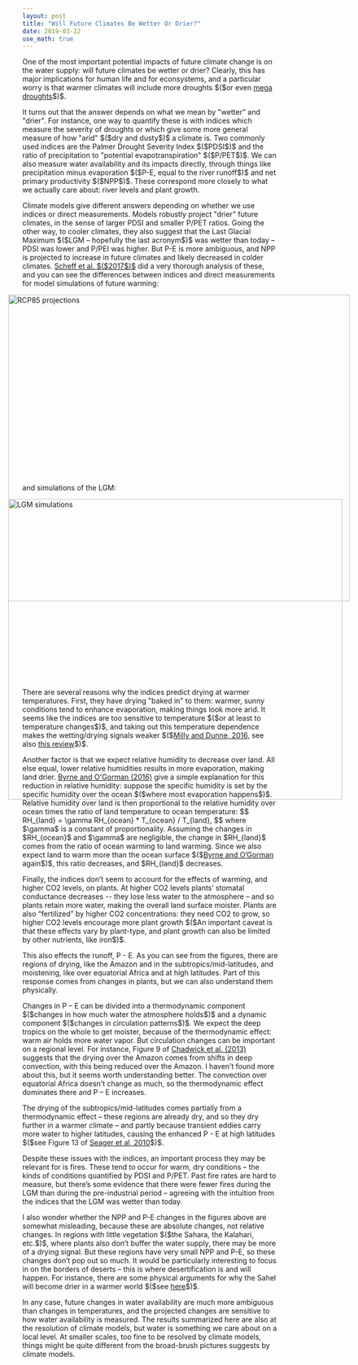```yaml
---
layout: post
title: "Will Future Climates Be Wetter Or Drier?"
date: 2019-03-22
use_math: true
---
```


<p>One of the most important potential impacts of future climate change is on the water supply: will future climates be wetter or drier? Clearly, this has major implications for human life and for econsystems, and a particular worry is that warmer climates will include more droughts $($or even <a href="https://en.wikipedia.org/wiki/Megadrought">mega droughts</a>$)$.</p>

<p>It turns out that the answer depends on what we mean by "wetter" and "drier". For instance, one way to quantify these is with indices which measure the severity of droughts or which give some more general measure of how "arid" $($dry and dusty$)$ a climate is. Two commonly used indices are the Palmer Drought Severity Index $($PDSI$)$ and the ratio of precipitation to "potential evapotranspiration" $($P/PET$)$. We can also measure water availability and its impacts directly, through things like precipitation minus evaporation $($P-E, equal to the river runoff$)$ and net primary productivity $($NPP$)$. These correspond more closely to what we actually care about: river levels and plant growth.</p>

<p>Climate models give different answers depending on whether we use indices or direct measurements. Models robustly project "drier" future climates, in the sense of larger PDSI and smaller P/PET ratios. Going the other way, to cooler climates, they also suggest that the Last Glacial Maximum $($LGM – hopefully the last acronym$)$ was wetter than today – PDSI was lower and P/PEI was higher. But P-E is more ambiguous, and NPP is projected to increase in future climates and likely decreased in colder climates. <a href="https://journals.ametsoc.org/doi/pdf/10.1175/JCLI-D-16-0854.1">Scheff et al. $($2017$)$</a> did a very thorough analysis of these, and you can see the differences between indices and direct measurements for model simulations of future warming:</p>

<img src="http://nicklutsko.github.io/notes/images/Scheff_rcp_proj.png" alt="RCP85 projections" style="position:absolute; left:200px; width:672px;height:603px;" class="center">
<br /><br /><br /><br /><br /><br /><br /><br /><br /><br /><br /><br /><br /><br /><br /><br /><br /><br /><br /><br /><br />

<p>and simulations of the LGM:</p> 

<img src="http://nicklutsko.github.io/notes/images/Scheff_LGM.png" alt="LGM simulations" style="position:absolute; left:200px; width:657px;height:591px;" class="center">
<br /><br /><br /><br /><br /><br /><br /><br /><br /><br /><br /><br /><br /><br /><br /><br /><br /><br /><br /><br /><br />

<p>There are several reasons why the indices predict drying at warmer temperatures. First, they have drying "baked in" to them: warmer, sunny conditions tend to enhance evaporation, making things look more arid. It seems like the indices are too sensitive to temperature $($or at least to temperature changes$)$, and taking out this temperature dependence makes the wetting/drying signals weaker $($<a href="https://www.nature.com/articles/nclimate3046">Milly and Dunne, 2016</a>, see also <a href="https://pages.uncc.edu/hcl/wp-content/uploads/sites/1187/2018/08/Scheff-2018-Indices-Impacts.pdf">this review</a>$)$.</p> 

<p>Another factor is that we expect relative humidity to decrease over land. All else equal, lower relative humidities results in more evaporation, making land drier. <a href="http://www.mit.edu/~pog/src/byrne_land_relative_humidity_decrease_2016.pdf">Byrne and O'Gorman (2016)</a> give a simple explanation for this reduction in relative humidity: suppose the specific humidity is set by the specific humidity over the ocean $($where most evaporation happens$)$. Relative humidity over land is then proportional to the relative humidity over  ocean times the ratio of land temperature to ocean temperature:
$$
RH_{land} = \gamma RH_{ocean} * T_{ocean} / T_{land},
$$
where $\gamma$ is a constant of proportionality. Assuming the changes in $RH_{ocean}$ and $\gamma$ are negligible, the change in $RH_{land}$ comes from the ratio of ocean warming to land warming. Since we also expect land to warm more than the ocean surface $($<a href="https://journals.ametsoc.org/doi/10.1175/JCLI-D-12-00262.1">Byrne and O’Gorman</a> again$)$, this ratio decreases, and $RH_{land}$ decreases.</p>

<p>Finally, the indices don’t seem to account for the effects of warming, and higher CO2 levels, on plants. At higher CO2 levels plants’ stomatal conductance decreases -- they lose less water to the atmosphere – and so plants retain more water, making the overall land surface moister. Plants are also “fertilized” by higher CO2 concentrations: they need CO2 to grow, so higher CO2 levels encourage more plant growth $($An important caveat is that these effects vary by plant-type, and plant growth can also be limited by other nutrients, like iron$)$.</p>

<p>This also effects the runoff, P - E. As you can see from the figures, there are regions of drying, like the Amazon and in the subtropics/mid-latitudes, and moistening, like over equatorial Africa and at high latitudes. Part of this response comes from changes in plants, but we can also understand them physically.</p>

<p>Changes in P – E can be divided into a thermodynamic component $($changes in how much water the atmosphere holds$)$ and a dynamic component $($changes in circulation patterns$)$. We expect the deep tropics on the whole to get moister, because of the thermodynamic effect: warm air holds more water vapor. But circulation changes can be important on a regional level. For instance, Figure 9 of <a href="https://journals.ametsoc.org/doi/pdf/10.1175/JCLI-D-12-00543.1">Chadwick et al. (2013)</a> suggests that the drying over the Amazon comes from shifts in deep convection, with this being reduced over the Amazon. I haven’t found more about this, but it seems worth understanding better. The convection over equatorial Africa doesn’t change as much, so the thermodynamic effect dominates there and P – E increases. </p> 

<p>The drying of the subtropics/mid-latitudes comes partially from a thermodynamic effect – these regions are already dry, and so they dry further in a warmer climate – and partly because transient eddies carry more water to higher latitudes, causing the enhanced P - E at high latitudes $($see Figure 13 of <a href="https://journals.ametsoc.org/doi/pdf/10.1175/2010JCLI3655.1">Seager et al, 2010</a>$)$.</p> 

<p>Despite these issues with the indices, an important process they may be relevant for is fires. These tend to occur for warm, dry conditions – the kinds of conditions quantified by PDSI and P/PET. Past fire rates are hard to measure, but there’s some evidence that there were fewer fires during the LGM than during the pre-industrial period – agreeing with the intuition from the indices that the LGM was wetter than today.</p> 

<p>I also wonder whether the NPP and P-E changes in the figures above are somewhat misleading, because these are absolute changes, not relative changes. In regions with little vegetation $($the Sahara, the Kalahari, etc.$)$, where plants also don’t buffer the water supply, there may be more of a drying signal. But these regions have very small NPP and P-E, so these changes don’t pop out so much. It would be particularly interesting to focus in on the borders of deserts – this is where desertification is and will happen. For instance, there are some physical arguments for why the Sahel will become drier in a warmer world $($see <a href="https://journals.ametsoc.org/doi/pdf/10.1175/JCLI-D-18-0238.1">here</a>$)$.</p>

<p>In any case, future changes in water availability are much more ambiguous than changes in temperatures, and the projected changes are sensitive to how water availability is measured. The results summarized here are also at the resolution of climate models, but water is something we care about on a local level. At smaller scales, too fine to be resolved by climate models, things might be quite different from the broad-brush pictures suggests by climate models.</p>






